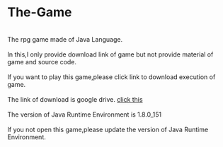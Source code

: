 # The-Game
<br>The rpg game made of Java Language.</br> 
<br>In this,I only provide download link of game but not provide material of game and source code.</br>
<br>If you want to play this game,please click link to download execution of game.</br>
<br>The link of download is google drive.    <a href="https://drive.google.com/file/d/1q0j-G2BysWpJZDVYUKylgMAnQUsV57YG/view?usp=sharing">click this</a></br>
<br>The version of Java Runtime Environment is 1.8.0_151</br>
<br>If you not open this game,please update the version of Java Runtime Environment.</br>  
